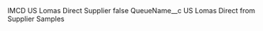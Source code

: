 <?xml version="1.0" encoding="UTF-8"?>
<CustomMetadata xmlns="http://soap.sforce.com/2006/04/metadata" xmlns:xsi="http://www.w3.org/2001/XMLSchema-instance" xmlns:xsd="http://www.w3.org/2001/XMLSchema">
    <label>IMCD US Lomas Direct Supplier</label>
    <protected>false</protected>
    <values>
        <field>QueueName__c</field>
        <value xsi:type="xsd:string">US Lomas Direct from Supplier Samples</value>
    </values>
</CustomMetadata>

